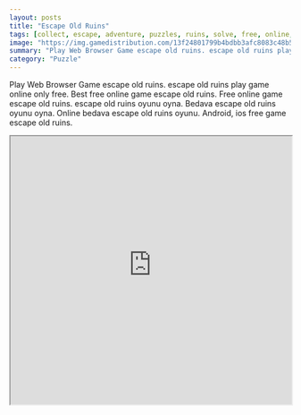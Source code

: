 ```yaml
---
layout: posts
title: "Escape Old Ruins"
tags: [collect, escape, adventure, puzzles, ruins, solve, free, online, games, oyna, game, free, games, play, play, games]
image: "https://img.gamedistribution.com/13f24801799b4bdbb3afc8083c48b5ef.jpg"
summary: "Play Web Browser Game escape old ruins. escape old ruins play game online only free. Best free online game escape old ruins. Free online game escape old ruins. escape old ruins oyunu oyna. Bedava escape old ruins oyunu oyna. Online bedava escape old ruins oyunu. Android, ios free game escape old ruins."
category: "Puzzle"
---
```


Play Web Browser Game escape old ruins. escape old ruins play game online only free. Best free online game escape old ruins. Free online game escape old ruins. escape old ruins oyunu oyna. Bedava escape old ruins oyunu oyna. Online bedava escape old ruins oyunu. Android, ios free game escape old ruins.

<iframe width="100%" height="480px;" src="https://flash.gamedistribution.com?game=13f24801799b4bdbb3afc8083c48b5ef"></iframe>